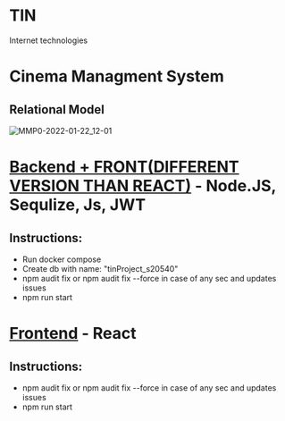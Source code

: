 # TIN
Internet technologies
# Cinema Managment System 
## Relational Model
![MMP0-2022-01-22_12-01](https://github.com/JakubPodlesnyGitHub/TIN/assets/81695419/38a743f2-660e-4aa0-89ec-e27dfca11f57)
# [Backend + FRONT(DIFFERENT VERSION THAN REACT)](MP2) - Node.JS, Sequlize, Js, JWT
## Instructions:
- Run docker compose
- Create db with name: "tinProject_s20540"
- npm audit fix or npm audit fix --force in case of any sec and updates issues
- npm run start
# [Frontend](MP3) - React
## Instructions:
- npm audit fix or npm audit fix --force in case of any sec and updates issues
- npm run start
